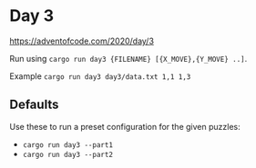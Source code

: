 # Day 3

https://adventofcode.com/2020/day/3

Run using `cargo run day3 {FILENAME} [{X_MOVE},{Y_MOVE} ..]`.

Example `cargo run day3 day3/data.txt 1,1 1,3`

## Defaults

Use these to run a preset configuration for the given puzzles:

* `cargo run day3 --part1`
* `cargo run day3 --part2`